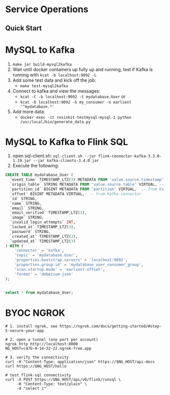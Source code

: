# Service Operations

## Quick Start



# MySQL to Kafka

1. `make jar build-mysql2kafka`
2. Wait until docker containers up fully up and running, test if Kafka is running with `kcat -b localhost:9092 -L`
3. Add some test data and kick off the job:
   - `make test-mysql2kafka`
4. Connect to kafka and view the messages:
   - `kcat -C -b localhost:9092 -t mydatabase.User` or
   - `kcat -b localhost:9092 -G my_consumer -o earliest '^mydatabase.*'`
5. Add more data: 
   - `docker exec -it resinkit-testmysql-mysql-1 python /usr/local/bin/generate_data.py`


# MySQL to Kafka to Flink SQL

1. open sql-client.sh: `sql-client.sh --jar flink-connector-kafka-3.3.0-1.19.jar --jar kafka-clients-3.4.0.jar`
2. Execute the following:

```sql
CREATE TABLE mydatabase_User (
  `event_time` TIMESTAMP_LTZ(3) METADATA FROM 'value.source.timestamp' VIRTUAL,  -- from Debezium format
  `origin_table` STRING METADATA FROM 'value.source.table' VIRTUAL, -- from Debezium format
  `partition_id` BIGINT METADATA FROM 'partition' VIRTUAL,  -- from Kafka connector
  `offset` BIGINT METADATA VIRTUAL,  -- from Kafka connector
  `id` STRING,
  `name` STRING,
  `email` STRING,
  `email_verified` TIMESTAMP_LTZ(3),
  `image` STRING,
  `invalid_login_attempts` INT,
  `locked_at` TIMESTAMP_LTZ(3),
  `password` STRING,
  `created_at` TIMESTAMP_LTZ(3),
  `updated_at` TIMESTAMP_LTZ(3)
) WITH (
    'connector' = 'kafka',
    'topic' = 'mydatabase.User',
    'properties.bootstrap.servers' = 'localhost:9092',
    'properties.group.id' = 'mydatabase_user_consumer_group',
    'scan.startup.mode' = 'earliest-offset',
    'format' = 'debezium-json'
);


select * from mydatabase_User;
```

# BYOC NGROK 

```shell 
# 1. install ngrok, see https://ngrok.com/docs/getting-started/#step-5-secure-your-app

# 2. open a tunnel (one port per account)
ngrok http http://localhost:8000
NG_HOST=c47b-4-14-32-22.ngrok-free.app

# 3. verify the connectivity
curl -H "Content-Type: application/json" https://$NG_HOST/api-docs
curl https://$NG_HOST/hello

# test flink-sql connectivity
curl -X POST https://$NG_HOST/api/v0/flink/runsql \
     -H "Content-Type: text/plain" \
     -d "select 1"

```
